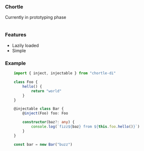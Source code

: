 ### Chortle
Currently in prototyping phase

#
### Features
* Lazily loaded
* Simple

### Example
```ts
    import { inject, injectable } from "chortle-di"

    class Foo {
        hello() {
            return "world"
        }
    }

    @injectable class Bar {
        @inject(Foo) foo: Foo

        constructor(baz?: any) {
            console.log(`fizz${baz} from ${this.foo.hello()}`)
        }
    }

    const bar = new Bar("buzz")
```